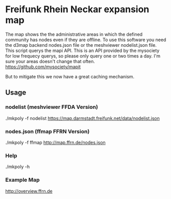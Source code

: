 # Freifunk Rhein Neckar expansion map
The map shows the the administrative areas in which the defined community has nodes even if they are offline.
To use this software you need the d3map backend nodes.json file or the meshviewer nodelist.json file. This script querys the mapi API. This is an API provided by the mysociety
for low frequecy querys, so please only query one or two times a day. I'm sure your areas doesn't change that often.
https://github.com/mysociety/mapit

But to mitigate this we now have a great caching mechanism.

## Usage

### nodelist (meshviewer FFDA Version)
./mkpoly -f nodelist https://map.darmstadt.freifunk.net/data/nodelist.json

### nodes.json (ffmap FFRN Version)
./mkpoly  -f ffmap http://map.ffrn.de/nodes.json

### Help
./mkpoly  -h

### Example Map

http://overview.ffrn.de
